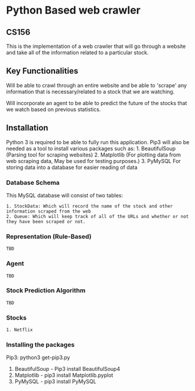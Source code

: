 # Python Based web crawler

## CS156 

This is the implementation of a web crawler that will go through a website and take all of the information related to a particular stock.


## Key Functionalities

Will be able to crawl through an entire website and be able to 'scrape' any information that is necessary/related to a stock that we are watching.

Will incorporate an agent to be able to predict the future of the stocks that we watch based on previous statistics.



## Installation

Python 3 is required to be able to fully run this application.
Pip3 will also be needed as a tool to install various packages such as:
	1. BeautifulSoup (Parsing tool for scraping websites)
	2. Matplotlib (For plotting data from web scraping data, May be used for testing purposes.)
	3. PyMySQL For storing data into a database for easier reading of data



### Database Schema

This MySQL database will consist of two tables:

	1. StockData: Which will record the name of the stock and other information scraped from the web
	2. Queue: Which will keep track of all of the URLs and whether or not they have been scraped or not.


### Representation (Rule-Based)

	TBD

### Agent

	TBD

### Stock Prediction Algorithm

	TBD

### Stocks

	1. Netflix

### Installing the packages

Pip3:
python3 get-pip3.py

1. BeautifulSoup - Pip3 install BeautifulSoup4
2. Matplotlib - pip3 install Matplotlib.pyplot
3. PyMySQL - pip3 install PyMySQL




